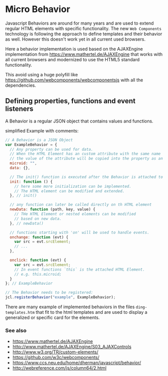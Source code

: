 # Micro Behavior

Javascript Behaviors are around for many years and are used to extend regular HTML elements with specific functionality. The new `Web Components` technology is following the approach to define templates and their behavior as well. However this doesn't work yet in all current used browsers.

Here a behavior implementation is used based on the AJAXEngine implementation from <https://www.mathertel.de/AJAXEngine> that works with all current browsers and modernized to use the HTML5 standard functionality.

This avoid using a huge polyfill like <https://github.com/webcomponents/webcomponentsjs> with all the dependencies.

## Defining properties, functions and event listeners

A Behavior is a regular JSON object that contains values and functions.

simplified Example with comments:

```JavaScript
// A Behavior is a JSON Object
var ExampleBehavior = {
  // Any property can be used for data.
  // When the HTML Element has an custom attribute with the same name
  // the value of the attribute will be copied into the property as an initial value. 
  microid: "",
  data: {},

  // The init() function is executed after the Behavior is attached to the Element 
  init: function () {
    // here some more initialization can be implemented.
    // The HTML element can be modified and extended.
  }, // init()

  // any function can later be called directly on th HTML element
  newData: function (path, key, value) {
    // THe HTML Element or nested elements can be modified
    // based on new data.
  }, // newData()

  // functions starting with 'on' will be used to handle events.
  onchange: function (evt) {
    var src = evt.srcElement; 
    // ...
  },

  onclick: function (evt) {
    var src = evt.srcElement; 
    // In event functions `this` is the attached HTML Element.
    // e.g. this.microid;
  }
}; // ExampleBehavior

// The Behavior needs to be registered:
jcl.registerBehavior("example", ExampleBehavior);
```

There are many example of implemented behaviors in the files `ding-templates.htm` that fit to the html templates and are used to display a generalized or specific card for the elements.


### See also

* <https://www.mathertel.de/AJAXEngine>
* <http://www.mathertel.de/AJAXEngine/S03_AJAXControls>
* <http://www.w3.org/TR/custom-elements/>
* <https://github.com/w3c/webcomponents/>
* <https://www.ccs.neu.edu/home/dherman/javascript/behavior/>
* <http://webreference.com/js/column64/2.html>

